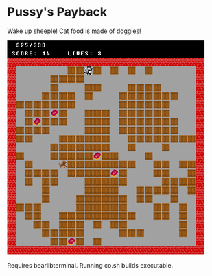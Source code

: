 # Pussy's Payback
Wake up sheeple! Cat food is made of doggies!

![screenshot](screenshots/pp.png "screenshot")

Requires bearlibterminal. Running co.sh builds executable. 
